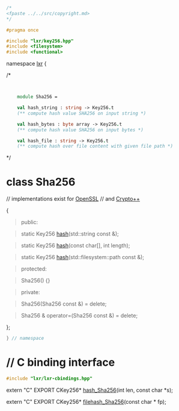 ```cpp

/*
<fpaste ../../src/copyright.md>
*/

#pragma once

#include "lxr/key256.hpp"
#include <filesystem>
#include <functional>

````

namespace [lxr](namespace.list) {

/*

```fsharp


    module Sha256 =

    val hash_string : string -> Key256.t
    (** compute hash value SHA256 on input string *)

    val hash_bytes : byte array -> Key256.t
    (** compute hash value SHA256 on input bytes *)

    val hash_file : string -> Key256.t
    (** compute hash over file content with given file path *)
```

*/

# class Sha256

// implementations exist for [OpenSSL](sha256_openssl.cpp.md)
// and [Crypto++](sha256_cryptopp.cpp.md)

{

>public:

>static Key256 [hash](sha256_functions.cpp.md)(std::string const &);

>static Key256 [hash](sha256_functions.cpp.md)(const char[], int length);

>static Key256 [hash](sha256_functions.cpp.md)(std::filesystem::path const &);

>protected:

>Sha256() {}

>private:

>Sha256(Sha256 const &) = delete;

>Sha256 & operator=(Sha256 const &) = delete;

};

```cpp
} // namespace
```

# // C binding interface
```cpp
#include "lxr/lxr-cbindings.hpp"
```

extern "C" EXPORT
CKey256* [hash_Sha256](sha256_cbindings.cpp.md)(int len, const char *s);

extern "C" EXPORT
CKey256* [filehash_Sha256](sha256_cbindings.cpp.md)(const char * fp);

